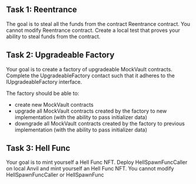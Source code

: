 ## Task 1: Reentrance

The goal is to steal all the funds from the contract Reentrance contract. You cannot modify Reentrance contract. Create a local test that proves your ability to steal funds from the contract.

## Task 2: Upgradeable Factory

Your goal is to create a factory of upgradeable MockVault contracts. Complete the UpgradeableFactory contact such that it adheres to the IUpgradeableFactory interface. 

The factory should be able to:

* create new MockVault contracts
* upgrade all MockVault contracts created by the factory to new implementation (with the ability to pass initializer data)
* downgrade all MockVault contracts created by the factory to previous implementation (with the ability to pass initializer data)


## Task 3: Hell Func

Your goal is to mint yourself a Hell Func NFT. Deploy HellSpawnFuncCaller on local Anvil and mint yourself an Hell Func NFT. You cannot modify HellSpawnFuncCaller or HellSpawnFunc
